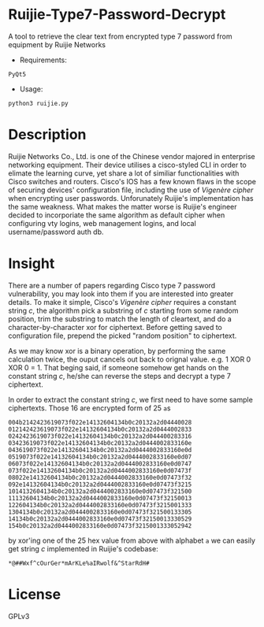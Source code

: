 # Ruijie-Type7-Password-Decrypt
A tool to retrieve the clear text from encrypted type 7 password from equipment by Ruijie Networks
* Requirements:
```
PyQt5
```
* Usage:
```
python3 ruijie.py
```

# Description
Ruijie Networks Co., Ltd. is one of the Chinese vendor majored in enterprise networking equipment. Their device utilises a cisco-styled CLI in order to elimate the learning curve, yet share a lot of similiar functionalities with Cisco switches and routers. Cisco's IOS has a few known flaws in the scope of securing devices' configuration file, including the use of *Vigenère cipher* when encrypting user passwords. Unforunately Ruijie's implementation has the same weakness. What makes the matter worse is Ruijie's engineer decided to incorporiate the same algorithm as default cipher when configuring vty logins, web management logins, and local username/password auth db.

# Insight
There are a number of papers regarding Cisco type 7 password vulnerability, you may look into them if you are interested into greater details. To make it simple, Cisco's *Vigenère cipher* requires a constant string *c*, the algorithm pick a substring of *c* starting from some random position, trim the substring to match the length of cleartext, and do a character-by-character xor for ciphertext. Before getting saved to configuration file, prepend the picked "random position" to ciphertext.

As we may know xor is a binary operation, by performing the same calculation twice, the ouput cancels out back to orignal value. e.g. 1 XOR 0 XOR 0 = 1. That beging said, if someone somehow get hands on the constant string *c*, he/she can reverse the steps and decrypt a type 7 ciphertext.

In order to extract the constant string *c*, we first need to have some sample ciphertexts. Those 16 are encrypted form of 25 `a`s
```
004b2142423619073f022e14132604134b0c20132a2d04440028
012142423619073f022e14132604134b0c20132a2d0444002833
0242423619073f022e14132604134b0c20132a2d044400283316
03423619073f022e14132604134b0c20132a2d0444002833160e
043619073f022e14132604134b0c20132a2d0444002833160e0d
0519073f022e14132604134b0c20132a2d0444002833160e0d07
06073f022e14132604134b0c20132a2d0444002833160e0d0747
073f022e14132604134b0c20132a2d0444002833160e0d07473f
08022e14132604134b0c20132a2d0444002833160e0d07473f32
092e14132604134b0c20132a2d0444002833160e0d07473f3215
1014132604134b0c20132a2d0444002833160e0d07473f321500
11132604134b0c20132a2d0444002833160e0d07473f32150013
122604134b0c20132a2d0444002833160e0d07473f3215001333
1304134b0c20132a2d0444002833160e0d07473f321500133305
14134b0c20132a2d0444002833160e0d07473f32150013330529
154b0c20132a2d0444002833160e0d07473f3215001333052942
```
by xor'ing one of the 25 hex value from above with alphabet `a` we can easily get string *c* implemented in Ruijie's codebase:

`*@##Wxf^cOurGer*mArKLe%aIRwolf&^StarRdH#`

# License
GPLv3
